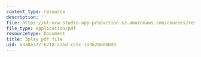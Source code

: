 ```yaml
---
content_type: resource
description: ''
file: https://ol-ocw-studio-app-production.s3.amazonaws.com/courses/res-6-012-introduction-to-probability-spring-2018/63a0e3776218c7bdcc5c1a36200e60d9_uGGTX2ypzKI.pdf
file_type: application/pdf
resourcetype: Document
title: 3play pdf file
uid: 63a0e377-6218-c7bd-cc5c-1a36200e60d9
---
```

